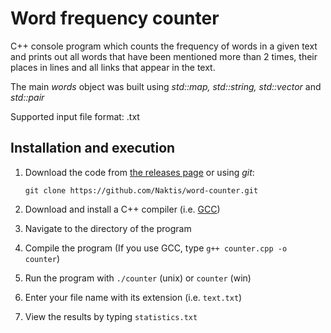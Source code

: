 # Word frequency counter

C++ console program which counts the frequency of words in a given text and prints out all words that have been mentioned more than 2 times, their places in lines and all links that appear in the text.

The main *words* object was built using *std::map, std::string, std::vector* and *std::pair*

Supported input file format: .txt


## Installation and execution

 1. Download the code from [the releases page](https://github.com/Naktis/word-counter/releases) or using *git*:

    `git clone https://github.com/Naktis/word-counter.git`
 2. Download and install a C++ compiler (i.e. [GCC](https://gcc.gnu.org/))
 3. Navigate to the directory of the program
 4. Compile the program (If you use GCC, type `g++ counter.cpp -o counter`)
 5. Run the program with `./counter` (unix) or `counter` (win)
 6. Enter your file name with its extension (i.e. `text.txt`)
 7. View the results by typing `statistics.txt`